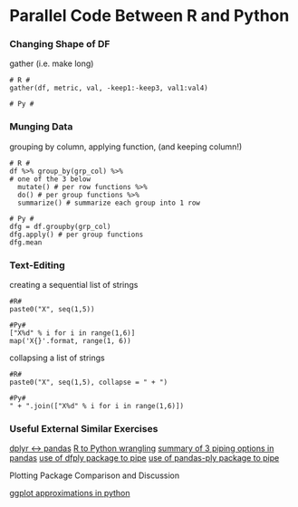 # Parallel Code Between R and Python

### Changing Shape of DF

gather (i.e. make long)
```
# R #
gather(df, metric, val, -keep1:-keep3, val1:val4)

# Py #

```

### Munging Data

grouping by column, applying function, (and keeping column!)
```
# R #
df %>% group_by(grp_col) %>%
# one of the 3 below
  mutate() # per row functions %>%
  do() # per group functions %>%
  summarize() # summarize each group into 1 row

# Py #
dfg = df.groupby(grp_col)
dfg.apply() # per group functions
dfg.mean
```

### Text-Editing

creating a sequential list of strings
```
#R#
paste0("X", seq(1,5))

#Py#
["X%d" % i for i in range(1,6)]
map('X{}'.format, range(1, 6))
```

collapsing a list of strings
```
#R#
paste0("X", seq(1,5), collapse = " + ")

#Py#
" + ".join(["X%d" % i for i in range(1,6)])
```

### Useful External Similar Exercises

[dplyr <-> pandas](http://pandas.pydata.org/pandas-docs/stable/comparison_with_r.html)
[R to Python wrangling](https://gist.github.com/conormm/fd8b1980c28dd21cfaf6975c86c74d07)
[summary of 3 piping options in pandas](http://fastml.com/piping-in-r-and-in-pandas/)
[use of dfply package to pipe](https://towardsdatascience.com/dplyr-style-data-manipulation-with-pipes-in-python-380dcb137000)
[use of pandas-ply package to pipe](https://pythonhosted.org/pandas-ply/)

Plotting Package Comparison and Discussion

[ggplot approximations in python](https://dsaber.com/2016/10/02/a-dramatic-tour-through-pythons-data-visualization-landscape-including-ggplot-and-altair/)
